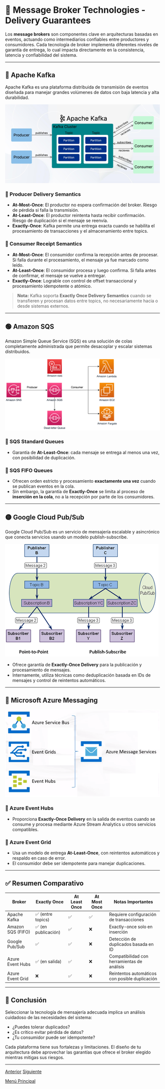 # 🧵 Message Broker Technologies - Delivery Guarantees

Los **message brokers** son componentes clave en arquitecturas basadas en eventos, actuando como intermediarios confiables entre productores y consumidores. Cada tecnología de broker implementa diferentes niveles de garantía de entrega, lo cual impacta directamente en la consistencia, latencia y confiabilidad del sistema.

---

## 🎯 Apache Kafka

Apache Kafka es una plataforma distribuida de transmisión de eventos diseñada para manejar grandes volúmenes de datos con baja latencia y alta durabilidad.

![Apache Kafka](images/apache-kafka.jpg)

### 🔸 Producer Delivery Semantics
- **At-Most-Once**: El productor no espera confirmación del broker. Riesgo de pérdida si falla la transmisión.
- **At-Least-Once**: El productor reintenta hasta recibir confirmación. Riesgo de duplicación si el mensaje se reenvía.
- **Exactly-Once**: Kafka permite una entrega exacta cuando se habilita el procesamiento de transacciones y el almacenamiento entre topics.

### 🔸 Consumer Receipt Semantics
- **At-Most-Once**: El consumidor confirma la recepción antes de procesar. Si falla durante el procesamiento, el mensaje ya fue marcado como leído.
- **At-Least-Once**: El consumidor procesa y luego confirma. Si falla antes de confirmar, el mensaje se vuelve a entregar.
- **Exactly-Once**: Lograble con control de offset transaccional y procesamiento idempotente o atómico.

> **Nota:** Kafka soporta **Exactly Once Delivery Semantics** cuando se transfieren y procesan datos entre topics, no necesariamente hacia o desde sistemas externos.

---

## 🟢 Amazon SQS

Amazon Simple Queue Service (SQS) es una solución de colas completamente administrada que permite desacoplar y escalar sistemas distribuidos.

![Amazon SQS](images/sqs-least-privilege.png)

### 🔸 SQS Standard Queues
- Garantía de **At-Least-Once**: cada mensaje se entrega al menos una vez, con posibilidad de duplicación.

### 🔸 SQS FIFO Queues
- Ofrecen orden estricto y procesamiento **exactamente una vez** cuando se publican eventos en la cola.
- Sin embargo, la garantía de **Exactly-Once** se limita al proceso de **inserción en la cola**, no a la recepción por parte de los consumidores.

---

## 🟡 Google Cloud Pub/Sub

Google Cloud Pub/Sub es un servicio de mensajería escalable y asincrónico que conecta servicios usando un modelo publish-subscribe.

![Google Cloud Pub/Sub](images/google_pub_sub.png)

- Ofrece garantía de **Exactly-Once Delivery** para la publicación y procesamiento de mensajes.
- Internamente, utiliza técnicas como deduplicación basada en IDs de mensajes y control de reintentos automáticos.

---

## 🔵 Microsoft Azure Messaging

![Microsoft Azure Messaging](images/azure.png)

### 🔸 Azure Event Hubs
- Proporciona **Exactly-Once Delivery** en la salida de eventos cuando se consume y procesa mediante Azure Stream Analytics u otros servicios compatibles.

### 🔸 Azure Event Grid
- Usa un modelo de entrega **At-Least-Once**, con reintentos automáticos y respaldo en caso de error.
- El consumidor debe ser idempotente para manejar duplicaciones.

---

## ✅ Resumen Comparativo

| Broker            | Exactly Once | At Least Once | At Most Once | Notas Importantes |
|------------------|--------------|---------------|---------------|--------------------|
| Apache Kafka      | ✅ (entre topics) | ✅             | ✅             | Requiere configuración de transacciones |
| Amazon SQS (FIFO) | ✅ (en publicación) | ✅             | ❌             | Exactly-once solo en inserción |
| Google Pub/Sub    | ✅            | ✅             | ❌             | Detección de duplicados basada en ID |
| Azure Event Hubs  | ✅ (en salida) | ✅             | ❌             | Compatibilidad con herramientas de análisis |
| Azure Event Grid  | ❌            | ✅             | ❌             | Reintentos automáticos con posible duplicación |

---

## 🧠 Conclusión

Seleccionar la tecnología de mensajería adecuada implica un análisis cuidadoso de las necesidades del sistema:  
- ¿Puedes tolerar duplicados?  
- ¿Es crítico evitar pérdida de datos?  
- ¿Tu consumidor puede ser idempotente?

Cada plataforma tiene sus fortalezas y limitaciones. El diseño de tu arquitectura debe aprovechar las garantías que ofrece el broker elegido mientras mitigas sus riesgos.

---

[Anterior](https://github.com/wilfredoha/microservices-event_driven-architecture/blob/main/03_Event_Driven_Architecture/03_message_delivery_semantics.md)   [Siguiente](https://github.com/wilfredoha/microservices-event_driven-architecture/blob/main/04_Event_Driven_Patterns/01_saga_pattern.md)

[Menú Principal](https://github.com/wilfredoha/microservices-event_driven-architecture)